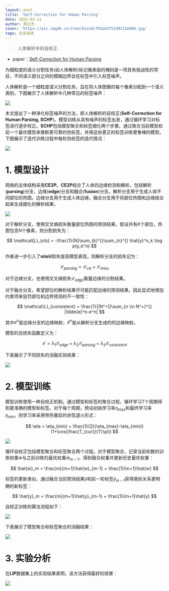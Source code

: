 ```yaml
---
layout: post
title: 'Self-Correction for Human Parsing'
date: 2022-03-11
author: 郑之杰
cover: 'https://pic.imgdb.cn/item/61a1dc792ab3f51d9111e89d.jpg'
tags: 论文阅读
---
```


> 人体解析中的自校正.

- paper：[Self-Correction for Human Parsing](https://arxiv.org/abs/1910.09777)

为细粒度的语义分割任务(如人体解析)标记像素级的掩码是一项具有挑战性的项目，不同语义部分之间的模糊边界会在标签中引入标签噪声。

人体解析是一个细粒度语义分割任务，旨在将人体图像的每个像素分配到一个语义类别，下图展示了人体解析中几种常见的标签噪声：

![](https://pic.imgdb.cn/item/622aa1055baa1a80ab947eb8.jpg)

本文提出了一种净化标签噪声的方法，即人体解析的自校正(**Self-Correction for Human Parsing, SCHP**)。模型训练从具有噪声的标签出发，通过循环学习对标签进行逐步校正。**SCHP**包括模型聚合和标签细化两个步骤。通过聚合当前模型和前一个最优模型来推断更可靠的伪标签，并用这些更正的标签训练更鲁棒的模型。下图展示了迭代训练过程中每轮伪标签的迭代情况：

![](https://pic.imgdb.cn/item/622aa7b85baa1a80ab98ca8d.jpg)

# 1. 模型设计

网络的主体结构采用**CE2P**。**CE2P**结合了人体的边缘检测和解析，包括解析(**parsing**)分支、边缘(**edge**)分支和融合(**fusion**)分支。解析分支用于生成人体不同部位的热图，边缘分支用于生成人体边缘，融合分支用于将部位热图和边缘结合起来生成细化的解析结果。

![](https://pic.imgdb.cn/item/622af6945baa1a80abcfabd4.jpg)

对于解析分支，使用交叉熵损失衡量部位热图的预测结果。假设共有$K$个部位，热图包含$N$个像素，则分割损失为：

$$ \mathcal{L}_{cls} = -\frac{1}{N}\sum_{k}^{}\sum_{n}^{} \hat{y}^n_k \log p(y_k^n) $$

作者进一步引入了**mIoU**损失提高模型表现，则解析分支的损失记为：

$$ \mathcal{L}_{parsing} =\mathcal{L}_{cls} + \mathcal{L}_{miou} $$

对于边缘分支，也使用交叉熵损失$\mathcal{L}_{edge}$衡量边缘的分割结果。

对于融合分支，希望部位的解析结果尽可能匹配边缘的预测结果。因此显式地增加约束项来惩罚部位和边界预测的不一致性：

$$ \mathcal{L}_{consistent} = \frac{1}{|N^+|}\sum_{n \in N^+}^{} |\tilde{e}^n-e^n| $$

其中$e^n$是边缘分支的边缘映射，$\tilde{e}^n$是从解析分支生成的的边缘映射。

模型的总损失函数定义为：

$$ \mathcal{L} =\lambda_1 \mathcal{L}_{edge} + \lambda_2 \mathcal{L}_{parsing} + \lambda_3 \mathcal{L}_{consistent} $$

下表展示了不同损失的消融实验结果：

![](https://pic.imgdb.cn/item/623199be5baa1a80abe60784.jpg)

# 2. 模型训练

模型训练使用一种自校正机制。通过模型和标签的聚合过程，循环学习$T$个周期得到更准确的模型和标签。对于每个周期，预设初始学习率$\eta_{max}$和最终学习率$\eta_{min}$，则学习率采用带热重启的余弦退火形式：

$$ \eta = \eta_{min} + \frac{1}{2}(\eta_{max}-\eta_{min})(1+\cos(\frac{T_{cur}}{T}\pi)) $$

![](https://pic.imgdb.cn/item/6231958a5baa1a80abe25d05.jpg)

循环自校正包括模型聚合和标签聚合两个过程。对于模型聚合，记录当前轮数的训练权重$\hat{w}$与之前训练的最优权重$\hat{w}_{m-1}$，得到融合权重并更新历史最优权重：

$$ \hat{w}_m = \frac{m}{m+1}\hat{w}_{m-1} + \frac{1}{m+1}\hat{w} $$

标签的更新类似，通过融合当前预测结果$\hat{y}$和前一轮标签$\hat{y}_{m-1}$获得类别关系更明确的新标签：

$$ \hat{y}_m = \frac{m}{m+1}\hat{y}_{m-1} + \frac{1}{m+1}\hat{y} $$

自校正训练的算法流程如下：

![](https://pic.imgdb.cn/item/623198a15baa1a80abe4f4fb.jpg)

下表展示了模型聚合和标签聚合的消融结果：

![](https://pic.imgdb.cn/item/623199dc5baa1a80abe62d43.jpg)

# 3. 实验分析

在**LIP**数据集上的实验结果表明，该方法获得最好的效果：

![](https://pic.imgdb.cn/item/62319c405baa1a80abe7f79a.jpg)
